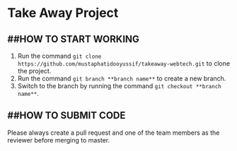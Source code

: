 # Take Away Project

##HOW TO START WORKING
-----------------------
1. Run the command ```git clone https://github.com/mustaphatidooyussif/takeaway-webtech.git``` to clone the project. 
2. Run the command ```git branch **branch name**``` to create a new branch. 
3. Switch to the branch by running the command ```git checkout **branch name**```. 


##HOW TO SUBMIT CODE
---------------------
Please always create a pull request and  one of the team members as the reviewer before merging to master.  